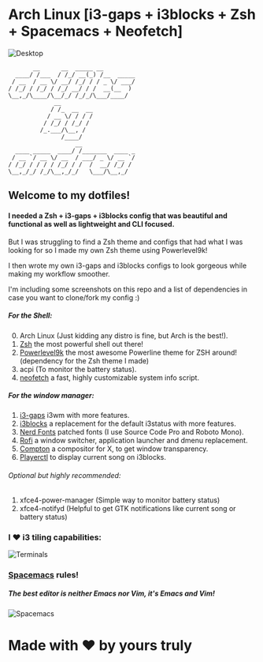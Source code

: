 # Arch Linux [i3-gaps + i3blocks + Zsh + Spacemacs + Neofetch]

![Desktop](https://github.com/da-edra/dotfiles/blob/master/.desktop.png)

```
       __      __  _____ __         
  ____/ /___  / /_/ __(_) /__  _____
 / __  / __ \/ __/ /_/ / / _ \/ ___/
/ /_/ / /_/ / /_/ __/ / /  __(__  ) 
\__,_/\____/\__/_/ /_/_/\___/____/  
             __                     
            / /_  __  __            
           / __ \/ / / /            
          / /_/ / /_/ /             
         /_.___/\__, /              
               /____/               
                   __               
  ____ _____  ____/ /_______  ____ _
 / __ `/ __ \/ __  / ___/ _ \/ __ `/
/ /_/ / / / / /_/ / /  /  __/ /_/ / 
\__,_/_/ /_/\__,_/_/   \___/\__,_/  
```
                                                        
## Welcome to my dotfiles!

#### I needed a Zsh + i3-gaps + i3blocks config that was beautiful and functional as well as lightweight and CLI focused. 
But I was struggling to find a Zsh theme and configs that had what I was looking for so I made my own Zsh theme using Powerlevel9k!

I then wrote my own i3-gaps and i3blocks configs to look gorgeous while making my workflow smoother.

I'm including some screenshots on this repo and a list of dependencies in case you want to clone/fork my config :)

##### For the Shell:
0. Arch Linux (Just kidding any distro is fine, but Arch is the best!).
1. [Zsh](https://github.com/zsh-users/zsh) the most powerful shell out there!
2. [Powerlevel9k](https://github.com/bhilburn/powerlevel9k) the most awesome Powerline theme for ZSH around! (dependency for the Zsh theme I made)
3. acpi (To monitor the battery status).
4. [neofetch](https://github.com/dylanaraps/neofetch) a fast, highly customizable system info script.

##### For the window manager:
1. [i3-gaps](https://github.com/Airblader/i3) i3wm with more features.
2. [i3blocks](https://github.com/vivien/i3blocks) a replacement for the default i3status with more features.
3. [Nerd Fonts](https://github.com/ryanoasis/nerd-fonts) patched fonts (I use Source Code Pro and Roboto Mono).
4. [Rofi](https://github.com/DaveDavenport/rofi) a window switcher, application launcher and dmenu replacement.
6. [Compton](https://github.com/chjj/compton) a compositor for X, to get window transparency.
7. [Playerctl](https://github.com/acrisci/playerctl) to display current song on i3blocks.

###### Optional but highly recommended:
1. xfce4-power-manager (Simple way to monitor battery status)
2. xfce4-notifyd (Helpful to get GTK notifications like current song or battery status)

### I ❤ i3 tiling capabilities:
![Terminals](https://github.com/da-edra/dotfiles/blob/master/.terminals.png)

### [Spacemacs](https://github.com/syl20bnr/spacemacs) rules! 
##### The best editor is neither Emacs nor Vim, it's Emacs *and* Vim!
![Spacemacs](https://github.com/da-edra/dotfiles/blob/master/.spacemacs.png)

# Made with ❤ by yours truly
